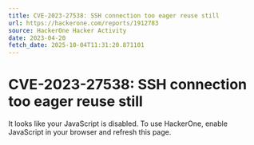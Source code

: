 ```yaml
---
title: CVE-2023-27538: SSH connection too eager reuse still
url: https://hackerone.com/reports/1912783
source: HackerOne Hacker Activity
date: 2023-04-20
fetch_date: 2025-10-04T11:31:20.871101
---
```


# CVE-2023-27538: SSH connection too eager reuse still

It looks like your JavaScript is disabled. To use HackerOne, enable JavaScript in your browser and refresh this page.